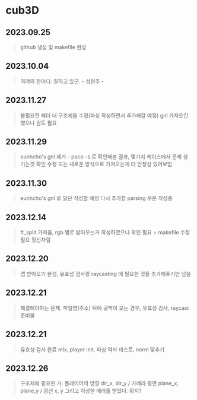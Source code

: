 # cub3D

## 2023.09.25
> github 생성 및 makefile 완성

## 2023.10.04
> 격려의 한마디: 잘하고 있군.
>             - 성현주 -

## 2023.11.27
> 불필요한 헤더 내 구조체들 수정(파싱 작성하면서 추가해갈 예정)
> gnl 가져오긴 했으나 검토 필요

## 2023.11.29
> eunhcho's gnl 제거 - paco -s 로 확인해본 결과, 몇가지 케이스에서 문제 생기는것 확인
> 수정 또는 새로운 방식으로 가져오는게 더 안정성 있어보임

## 2023.11.30
> eunhcho's gnl 로 일단 작성할 예정 다시 추가함 parsing 부분 작성중

## 2023.12.14
> ft_split 가져옴, rgb 별로 받아오는거 작성하였으나 확인 필요 + makefile 수정 필요
> 정신차림

## 2023.12.20
> 맵 받아오기 완성, 유효성 검사랑 raycasting 에 필요한 것들 추가해주기만 남음

## 2023.12.21
> 해결해야하는 문제, 파일명(주소) 뒤에 공백이 오는 경우, 유효성 검사, raycast 준비물

## 2023.12.21
> 유효성 검사 완료
> mlx, player init, 파싱 억까 테스트, norm 맞추기
>
## 2023.12.26
> 구조체에 필요한 거: 플레이어의 방향 dir_x, dir_y / 카메라 평면 plane_x, plane_y / 광선 x, y
> 그리고 이상한 에러를 받았다. 뭐지?
